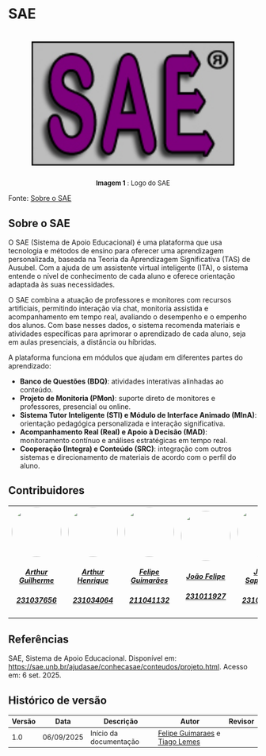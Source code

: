 # SAE

<h1 align="center">
    <img src="./imagens/logoSAE.jpg" height="250"alt="Docusaurus">
</h1>

<font size="2"><p style="text-align: center"> **Imagem 1** : Logo do SAE</p></font>

Fonte: [Sobre o SAE](https://sae.unb.br/ajudasae/conhecasae/conteudos/projeto.html)

## Sobre o SAE 

O SAE (Sistema de Apoio Educacional) é uma plataforma que usa tecnologia e métodos de
ensino para oferecer uma aprendizagem personalizada, baseada na Teoria da
Aprendizagem Significativa (TAS) de Ausubel. Com a ajuda de um assistente virtual
inteligente (ITA), o sistema entende o nível de conhecimento de cada aluno e oferece
orientação adaptada às suas necessidades.

O SAE combina a atuação de professores e monitores com recursos artificiais, permitindo
interação via chat, monitoria assistida e acompanhamento em tempo real, avaliando o
desempenho e o empenho dos alunos. Com base nesses dados, o sistema recomenda
materiais e atividades específicas para aprimorar o aprendizado de cada aluno, seja em
aulas presenciais, a distância ou híbridas.

A plataforma funciona em módulos que ajudam em diferentes partes do aprendizado:
- **Banco de Questões (BDQ)**: atividades interativas alinhadas ao conteúdo.
- **Projeto de Monitoria (PMon)**: suporte direto de monitores e professores, presencial
ou online.
- **Sistema Tutor Inteligente (STI) e Módulo de Interface Animado (MInA)**:
orientação pedagógica personalizada e interação significativa.
- **Acompanhamento Real (Real) e Apoio à Decisão (MAD)**: monitoramento contínuo
e análises estratégicas em tempo real.
- **Cooperação (Integra) e Conteúdo (SRC)**: integração com outros sistemas e
direcionamento de materiais de acordo com o perfil do aluno.

## Contribuidores

<center>
<table style="margin-left: auto; margin-right: auto;">
    <tr>
        <td align="center">
            <a href="https://github.com/ArthurGuilher62">
                <img style="border-radius: 50%; width: 100px; height: 100px" src="https://github.com/ArthurGuilher62.png" />
                <h5 class="text-center">Arthur Guilherme</h5>
                <h5 class="text-center">231037656</h5>
            </a>
        </td>
        <td align="center">
            <a href="https://github.com/arthurhvieira1">
                <img style="border-radius: 50%; width: 100px; height: 100px" src="https://github.com/arthurhvieira1.png" />
                <h5 class="text-center">Arthur Henrique</h5>
                <h5 class="text-center">231034064</h5>
            </a>
        </td>
        <td align="center">
            <a href="https://github.com/felipegf1">
                <img style="border-radius: 50%; width: 100px; height: 100px" src="https://github.com/felipegf1.png" />
                <h5 class="text-center">Felipe Guimarães</h5>
                <h5 class="text-center">211041132</h5>
            </a>
        </td>
        <td align="center">
            <a href="https://github.com/MrBolt2005">
                <img style="border-radius: 50%; width: 100px; height: 100px" src="https://github.com/MrBolt2005.png" />
                <h5 class="text-center">João Felipe</h5>
                <h5 class="text-center">231011927</h5>
            </a>
        </td>
        <td align="center">
            <a href="https://github.com/JoaoSapiencia">
                <img style="border-radius: 50%; width: 100px; height: 100px" src="https://github.com/JoaoSapiencia.png" />
                <h5 class="text-center">João Sapiencia</h5>
                <h5 class="text-center">231026400</h5>
            </a>
        </td>
        <td align="center">
            <a href="https://github.com/TiagoTeixeira-2005">
                <img style="border-radius: 50%; width: 100px; height: 100px" src="https://github.com/TiagoTeixeira-2005.png" />
                <h5 class="text-center">Tiago Lemes</h5>
                <h5 class="text-center">231026581</h5>
            </a>
        </td>
        <td align="center">
            <a href="https://github.com/VilmarFagundes">
                <img style="border-radius: 50%; width: 100px; height: 100px" src="https://github.com/VilmarFagundes.png" />
                <h5 class="text-center">Vilmar José</h5>
                <h5 class="text-center">231026590</h5>
            </a>
        </td>
    </tr>
</table>
</center>

## Referências

SAE, Sistema de Apoio Educacional. Disponível em: https://sae.unb.br/ajudasae/conhecasae/conteudos/projeto.html. Acesso em: 6 set. 2025.

## Histórico de versão

| Versão | Data | Descrição | Autor | Revisor |
| ---- | ----- | ----- | ---- | ----- | 
| 1.0 | 06/09/2025 | Início da documentação | [Felipe Guimaraes](https://github.com/felipegf1) e [Tiago Lemes](https://github.com/TiagoTeixeira-2005) |  |
